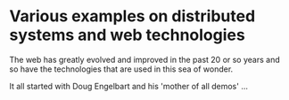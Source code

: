 # Various examples on distributed systems and web technologies

The web has greatly evolved and improved in the past 20 or so years and 
so have the technologies that are used in this sea of wonder.

It all started with Doug Engelbart and his 'mother of all demos' ... 